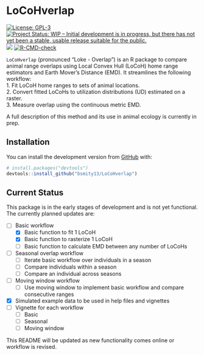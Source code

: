 
<!-- README.md is generated from README.Rmd. Please edit that file -->

# LoCoHverlap

<!-- badges: start -->

[![License:
GPL-3](https://img.shields.io/badge/license-GPL--3-blue.svg)](https://cran.r-project.org/web/licenses/GPL-3)
[![Project Status: WIP – Initial development is in progress, but there
has not yet been a stable, usable release suitable for the
public.](https://www.repostatus.org/badges/latest/wip.svg)](https://www.repostatus.org/#wip)
[![](https://img.shields.io/badge/devel%20version-0.1.0-blue.svg)](https://github.com/bsmity13/LoCoHverlap)
[![R-CMD-check](https://github.com/bsmity13/LoCoHverlap/workflows/R-CMD-check/badge.svg)](https://github.com/bsmity13/LoCoHverlap/actions)
<!-- badges: end -->

`LoCoHverlap` (pronounced “Loke - Overlap”) is an R package to compare
animal range overlaps using Local Convex Hull (LoCoH) home range
estimators and Earth Mover’s Distance (EMD). It streamlines the
following workflow:  
1\. Fit LoCoH home ranges to sets of animal locations.  
2\. Convert fitted LoCoHs to utilization distributions (UD) estimated on
a raster.  
3\. Measure overlap using the continuous metric EMD.

A full description of this method and its use in animal ecology is
currently in prep.

## Installation

You can install the development version from
[GitHub](https://github.com/) with:

``` r
# install.packages("devtools")
devtools::install_github("bsmity13/LoCoHverlap")
```

## Current Status

This package is in the early stages of development and is not yet
functional. The currently planned updates are:

  - [ ] Basic workflow
      - [x] Basic function to fit 1 LoCoH
      - [x] Basic function to rasterize 1 LoCoH
      - [ ] Basic function to calculate EMD between any number of LoCoHs
  - [ ] Seasonal overlap workflow
      - [ ] Iterate basic workflow over individuals in a season
      - [ ] Compare individuals within a season
      - [ ] Compare an individual across seasons
  - [ ] Moving window workflow
      - [ ] Use moving window to implement basic workflow and compare
        consecutive ranges
  - [x] Simulated example data to be used in help files and vignettes
  - [ ] Vignette for each workflow
      - [ ] Basic
      - [ ] Seasonal
      - [ ] Moving window

This README will be updated as new functionality comes online or
workflow is revised.
